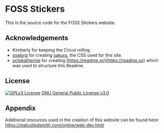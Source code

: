 # FOSS Stickers

This is the source code for the FOSS Stickers website.

## Acknowledgements

 - Kimberly for keeping the Cricut rolling.
 - [oxalorg](https://github.com/oxalorg) for creating [sakura](https://github.com/oxalorg/sakura), the CSS used for this site.
 - [octokatherine](https://www.github.com/octokatherine) for creating [https://readme.so](https://readme.so) which was used to structure this Readme.

  
## License

[![GPLv3 License](https://img.shields.io/badge/License-GPL%20v3-yellow.svg)](https://www.gnu.org/licenses/quick-guide-gplv3.html)
[GNU General Public License v3.0](https://github.com/mds08011/foss-stickers/blob/main/LICENSE)

  
## Appendix

Additional resources used in the creation of this website can be found here: https://malcolmdsmith.com/online/web-dev.html